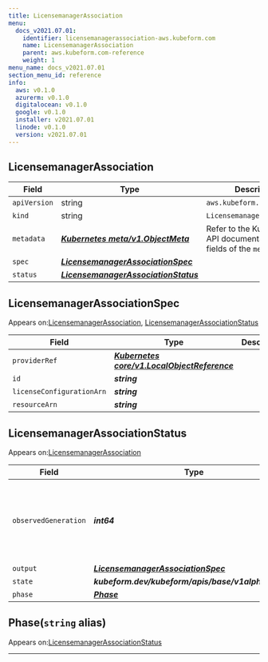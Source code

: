 ```yaml
---
title: LicensemanagerAssociation
menu:
  docs_v2021.07.01:
    identifier: licensemanagerassociation-aws.kubeform.com
    name: LicensemanagerAssociation
    parent: aws.kubeform.com-reference
    weight: 1
menu_name: docs_v2021.07.01
section_menu_id: reference
info:
  aws: v0.1.0
  azurerm: v0.1.0
  digitalocean: v0.1.0
  google: v0.1.0
  installer: v2021.07.01
  linode: v0.1.0
  version: v2021.07.01
---
```


## LicensemanagerAssociation
| Field | Type | Description |
| ------ | ----- | ----------- |
| `apiVersion` | string | `aws.kubeform.com/v1alpha1` |
|    `kind` | string | `LicensemanagerAssociation` |
| `metadata` | ***[Kubernetes meta/v1.ObjectMeta](https://v1-18.docs.kubernetes.io/docs/reference/generated/kubernetes-api/v1.18/#objectmeta-v1-meta)***|Refer to the Kubernetes API documentation for the fields of the `metadata` field.|
| `spec` | ***[LicensemanagerAssociationSpec](#licensemanagerassociationspec)***||
| `status` | ***[LicensemanagerAssociationStatus](#licensemanagerassociationstatus)***||
## LicensemanagerAssociationSpec

Appears on:[LicensemanagerAssociation](#licensemanagerassociation), [LicensemanagerAssociationStatus](#licensemanagerassociationstatus)

| Field | Type | Description |
| ------ | ----- | ----------- |
| `providerRef` | ***[Kubernetes core/v1.LocalObjectReference](https://v1-18.docs.kubernetes.io/docs/reference/generated/kubernetes-api/v1.18/#localobjectreference-v1-core)***||
| `id` | ***string***||
| `licenseConfigurationArn` | ***string***||
| `resourceArn` | ***string***||
## LicensemanagerAssociationStatus

Appears on:[LicensemanagerAssociation](#licensemanagerassociation)

| Field | Type | Description |
| ------ | ----- | ----------- |
| `observedGeneration` | ***int64***| ***(Optional)*** Resource generation, which is updated on mutation by the API Server.|
| `output` | ***[LicensemanagerAssociationSpec](#licensemanagerassociationspec)***| ***(Optional)*** |
| `state` | ***kubeform.dev/kubeform/apis/base/v1alpha1.State***| ***(Optional)*** |
| `phase` | ***[Phase](#phase)***| ***(Optional)*** |
## Phase(`string` alias)

Appears on:[LicensemanagerAssociationStatus](#licensemanagerassociationstatus)

---
